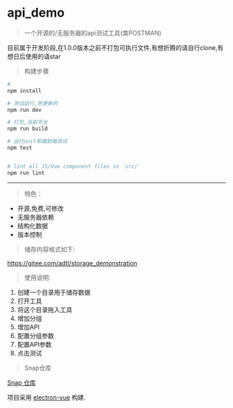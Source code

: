 # api_demo

> 一个开源的/无服务器的api测试工具(类POSTMAN)

目前属于开发阶段,在1.0.0版本之前不打包可执行文件,有想折腾的请自行clone,有想日后使用的请star


> 构建步骤

``` bash
# 
npm install

# 测试运行,热更新的
npm run dev

# 打包,当前平台
npm run build

# 运行unit和端到端测试
npm test


# lint all JS/Vue component files in `src/`
npm run lint

```

---


> 特色：

* 开源,免费,可修改
* 无服务器依赖
* 结构化数据
* 版本控制

> 储存内容格式如下:

https://gitee.com/adtl/storage_demonstration


> 使用说明:

1. 创建一个目录用于储存数据
2. 打开工具
3. 将这个目录拖入工具
4. 增加分组
5. 增加API
6. 配置分组参数
7. 配置API参数
8. 点击测试

> Snap仓库

[ Snap 仓库](https://snapcraft.io/adtl)

项目采用 [electron-vue](https://github.com/SimulatedGREG/electron-vue) 构建.

